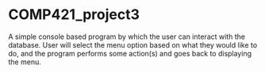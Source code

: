 # COMP421_project3

A simple console based program by which the user can interact with the database. User will select the menu option based on what they would like to do, 
and the program performs some action(s) and goes back to displaying the menu.
